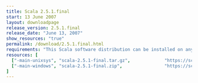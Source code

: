 ```yaml
---
title: Scala 2.5.1.final
start: 13 June 2007
layout: downloadpage
release_version: 2.5.1.final
release_date: "June 13, 2007"
show_resources: "true"
permalink: /download/2.5.1.final.html
requirements: "This Scala software distribution can be installed on any Unix-like or Windows system. It requires the Java runtime version 1.6 or 1.7."
resources: [
  ["-main-unixsys", "scala-2.5.1-final.tar.gz",             "https://scala-lang.org/files/archive/scala-2.5.1-final.tar.gz",                "Mac OS X, Unix, Cygwin",  "12 MB"],
  ["-main-windows", "scala-2.5.1-final.zip",                "https://scala-lang.org/files/archive/scala-2.5.1-final.zip",                   "Windows",                 "13 MB"]
]
---
```




